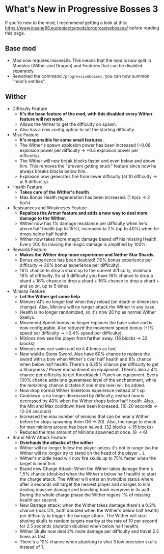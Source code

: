 # What's New in Progressive Bosses 3

If you're new to the mod, I recommend getting a look at this: https://www.insane96.eu/projects/mods/progressivebosses/ before reading this page.

## Base mod
* Mod now requires InsaneLib. This means that the mod is now split in Modules (Wither and Dragon) and Features that can be disabled separately.
* Reworked the command `/progressivebosses`, you can now summon "mod's entities".

## Wither
* Difficulty Feature
    * **It's the base feature of the mod, with this disabled every Wither feature will not work.**
    * Allows the Wither to get the difficulty on spawn.
    * Also has a new config option to set the starting difficulty.
* Misc Feature
    * **It's responsible for some small features.**
    * The Wither's spawn explosion power has been increased (+0.08 explosion power per difficulty -> +0.3 explosion power per difficulty).
    * The Wither will now break blocks faster and even below and above him. This removes the "prevent getting stuck" feature since now he always breaks blocks below him.
    * Explosion now generates fire from lower difficulty (at 10 difficulty -> at 8 difficulty).
* Health Feature
    * **Takes care of the Wither's health**
    * Max Bonus Health regeneration has been increased. (1 hp/s -> 2 hp/s)
* Resistances and Weakneses Feature
    * **Repalces the Armor feature and adds a new way to deal more damage to the Wither.**
    * Wither now has 1% damage resistance per difficulty when he's above half health (up to 15%), increased to 2% (up to 40%) when he drops below half health.
    * Wither now takes more magic damage based off his missing Health. Every 200 hp missing the magic damage is amplified by 100%.
* Rewards Feature
    * **Makes the Wither drop more experience and Nether Star Shards.**
    * Bonus experience has been doubled! (10% bonus experience per difficulty -> 20% bonus experience per difficulty).
    * 16% chance to drop a shard up to the current difficulty, minimum 16% of difficulty. So at 5 difficulty you have 16% chance to drop a shard + 16% chance to drop a shard + 16% chance to drop a shard + and so on, up to 5 times.
* Minions Feature
    * **Let the Wither get some help**
    * Minions AI's no longer lost when they reload (on death or dimension change). Also, Minions will no longer attack the Wither in any case.
    * Health is no longer randomized, so it's now 20 hp as normal Wither Skellys.
    * Movement Speed bonus no longer replaces the base value and is now configurable. Also reduced the movement speed bonus (+1% speed per difficulty -> +0.4% speed per difficulty).
    * Minions now see the player from farther away. (16 blocks -> 32 blocks)
    * Minions now can swim and do it 4 times as fast.
    * Now wield a Stone Sword. Also have 60% chance to replace the sword with a bow when Wither's over half health and 8% chance when below half health. There's a 6.25% chance per difficulty to get a Sharpness / Power enchantment on equipment. There's also a 4% chance per difficulty to get Knockback / Punch on equipment. Every 100% chance adds one guaranteed level of the enchantment, while the remaining chance dictates if one more level will be added.
    * Now drop normal Wither Skeletons experience instead of 1 xp
    * Cooldown is no longer decreased by difficulty, instead now is decreased by 40% when the Wither drops below half health. Also, the Min and Max cooldown have been increased. (10-20 seconds -> 12-24 seconds)
    * Increased the max number of minions that can be near a Wither before he stops spawning them (16 -> 20). Also, the range to check for max minions around has been halved. (32 blocks -> 16 blocks)
    * Reduced the max amount of Minions spawned at once. (8 -> 6)
* Brand NEW Attack Feature
    * **Overhauls the attacks of the wither**
    * Wither will no longer follow the player unless it's not in range (so the Wither will no longer try to stand on the head of the player ...).
    * Wither's middle head will now fire skulls up to 75% faster when the target is near him.
    * Brand new Charge Attack: When the Wither takes damage there's 1.5% chance (doubled when the Wither's below half health) to start the charge attack. The Wither will enter an invincible status where after 3 seconds will target the nearest player and charges to him dealing massive damage and knocking back everyone in its path. During the whole charge phase the Wither regens 1% of missing health per second.
    * New Barrage attack: when the Wither takes damage there's a 0.2% chance (max 5%, both doubled when the Wither's below half health) per difficulty to trigger the barrage attack. The Wither will start shoting skulls to random targets nearby at the rate of 10 per second for 2.5 seconds (duration doubled when below half health).
    * Wither Skulls now deal 2% more damage per difficulty and travel 2.5 times as fast.
    * There's a 10% chance when attacking to shot 3 low precision skulls instead of 1.